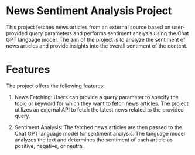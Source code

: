 # News Sentiment Analysis Project
This project fetches news articles from an external source based on user-provided query parameters and performs sentiment analysis using the Chat GPT language model. The aim of the project is to analyze the sentiment of news articles and provide insights into the overall sentiment of the content.

# Features
The project offers the following features:

1. News Fetching: Users can provide a query parameter to specify the topic or keyword for which they want to fetch news articles. The project utilizes an external API to fetch the latest news related to the provided query.

2. Sentiment Analysis: The fetched news articles are then passed to the Chat GPT language model for sentiment analysis. The language model analyzes the text and determines the sentiment of each article as positive, negative, or neutral.
